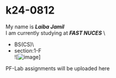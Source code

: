 # k24-0812
My name is ***Laiba Jamil***\
I am currently studying at ***FAST NUCES*** \
+ BS(CS)\
+ section:1-F \
![![image](https://github.com/user-attachments/assets/624be2e4-7108-4034-80c0-75094a491e4e)]

PF-Lab assignments will be uploaded here
